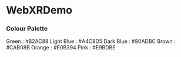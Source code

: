 # WebXRDemo

### Colour Palette
Green      : #B2AC88 
Light Blue : #A4C8D5
Dark Blue  : #80ADBC
Brown      : #CAB08B
Orange     : #E0B394
Pink       : #E9BDBE
